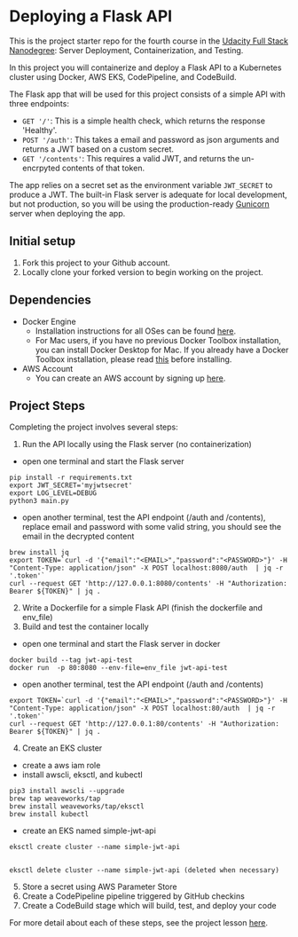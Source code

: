 # Deploying a Flask API

This is the project starter repo for the fourth course in the [Udacity Full Stack Nanodegree](https://www.udacity.com/course/full-stack-web-developer-nanodegree--nd004): Server Deployment, Containerization, and Testing.

In this project you will containerize and deploy a Flask API to a Kubernetes cluster using Docker, AWS EKS, CodePipeline, and CodeBuild.

The Flask app that will be used for this project consists of a simple API with three endpoints:

- `GET '/'`: This is a simple health check, which returns the response 'Healthy'.
- `POST '/auth'`: This takes a email and password as json arguments and returns a JWT based on a custom secret.
- `GET '/contents'`: This requires a valid JWT, and returns the un-encrpyted contents of that token.

The app relies on a secret set as the environment variable `JWT_SECRET` to produce a JWT. The built-in Flask server is adequate for local development, but not production, so you will be using the production-ready [Gunicorn](https://gunicorn.org/) server when deploying the app.

## Initial setup
1. Fork this project to your Github account.
2. Locally clone your forked version to begin working on the project.

## Dependencies

- Docker Engine
    - Installation instructions for all OSes can be found [here](https://docs.docker.com/install/).
    - For Mac users, if you have no previous Docker Toolbox installation, you can install Docker Desktop for Mac. If you already have a Docker Toolbox installation, please read [this](https://docs.docker.com/docker-for-mac/docker-toolbox/) before installing.
 - AWS Account
     - You can create an AWS account by signing up [here](https://aws.amazon.com/#).

## Project Steps

Completing the project involves several steps:

1. Run the API locally using the Flask server (no containerization)
- open one terminal and start the Flask server
```
pip install -r requirements.txt
export JWT_SECRET='myjwtsecret'
export LOG_LEVEL=DEBUG
python3 main.py
```
- open another terminal, test the API endpoint (/auth and /contents), replace email and password with some valid string, you should see the email in the decrypted content
```
brew install jq
export TOKEN=`curl -d '{"email":"<EMAIL>","password":"<PASSWORD>"}' -H "Content-Type: application/json" -X POST localhost:8080/auth  | jq -r '.token'`
curl --request GET 'http://127.0.0.1:8080/contents' -H "Authorization: Bearer ${TOKEN}" | jq .
```
2. Write a Dockerfile for a simple Flask API (finish the dockerfile and env_file)
3. Build and test the container locally
- open one terminal and start the Flask server in docker
```
docker build --tag jwt-api-test
docker run  -p 80:8080 --env-file=env_file jwt-api-test
```
- open another terminal, test the API endpoint (/auth and /contents)
```
export TOKEN=`curl -d '{"email":"<EMAIL>","password":"<PASSWORD>"}' -H "Content-Type: application/json" -X POST localhost:80/auth  | jq -r '.token'`
curl --request GET 'http://127.0.0.1:80/contents' -H "Authorization: Bearer ${TOKEN}" | jq .
```
4. Create an EKS cluster
- create a aws iam role
- install awscli, eksctl, and kubectl
```
pip3 install awscli --upgrade
brew tap weaveworks/tap
brew install weaveworks/tap/eksctl
brew install kubectl
```
- create an EKS named simple-jwt-api
```
eksctl create cluster --name simple-jwt-api


eksctl delete cluster --name simple-jwt-api (deleted when necessary)
```

5. Store a secret using AWS Parameter Store
6. Create a CodePipeline pipeline triggered by GitHub checkins
7. Create a CodeBuild stage which will build, test, and deploy your code

For more detail about each of these steps, see the project lesson [here](https://classroom.udacity.com/nanodegrees/nd004/parts/1d842ebf-5b10-4749-9e5e-ef28fe98f173/modules/ac13842f-c841-4c1a-b284-b47899f4613d/lessons/becb2dac-c108-4143-8f6c-11b30413e28d/concepts/092cdb35-28f7-4145-b6e6-6278b8dd7527).
